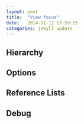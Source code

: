 ```yaml
---
layout: post
title:  "View focus"
date:   2014-11-12 17:59:15
categories: jekyll update
---
```


## Hierarchy

## Options

## Reference Lists

## Debug